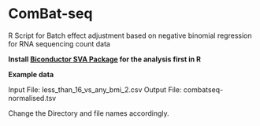# ComBat-seq
R Script for Batch effect adjustment based on negative binomial regression for RNA sequencing count data 

 **Install [Biconductor SVA Package](https://bioconductor.org/packages/release/bioc/html/sva.html) for the analysis first in R**

**Example data**

Input File: less_than_16_vs_any_bmi_2.csv
Output File: combatseq-normalised.tsv

Change the Directory and file names accordingly.
